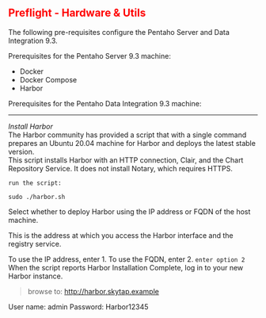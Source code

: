 ## <font color='red'>Preflight - Hardware & Utils</font>  

The following pre-requisites configure the Pentaho Server and Data Integration 9.3.

Prerequisites for the Pentaho Server 9.3 machine:
* Docker 
* Docker Compose
* Harbor

Prerequisites for the Pentaho Data Integration 9.3 machine:











---

<em>Install Harbor</em>  
The Harbor community has provided a script that with a single command prepares an Ubuntu 20.04 machine for Harbor and deploys the latest stable version.  
This script installs Harbor with an HTTP connection, Clair, and the Chart Repository Service. It does not install Notary, which requires HTTPS.  

``run the script:``
```
sudo ./harbor.sh
```
Select whether to deploy Harbor using the IP address or FQDN of the host machine.

This is the address at which you access the Harbor interface and the registry service.

To use the IP address, enter 1.
To use the FQDN, enter 2.
``enter option 2``
When the script reports Harbor Installation Complete, log in to your new Harbor instance.

  > browse to: http://harbor.skytap.example

User name: admin
Password: Harbor12345